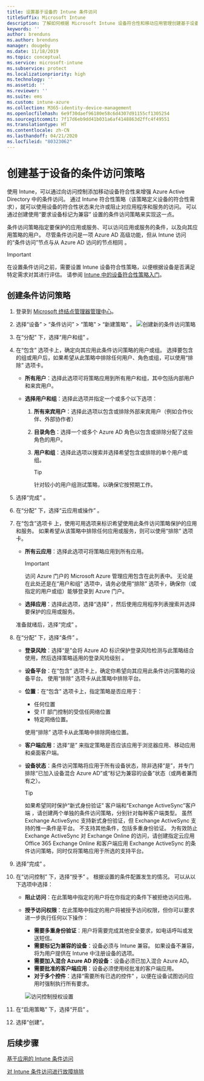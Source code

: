 ```yaml
---
title: 设置基于设备的 Intune 条件访问
titleSuffix: Microsoft Intune
description: 了解如何根据 Microsoft Intune 设备符合性和移动应用管理创建基于设备的条件访问策略。
keywords: ''
author: brenduns
ms.author: brenduns
manager: dougeby
ms.date: 11/18/2019
ms.topic: conceptual
ms.service: microsoft-intune
ms.subservice: protect
ms.localizationpriority: high
ms.technology: ''
ms.assetid: ''
ms.reviewer: ''
ms.suite: ems
ms.custom: intune-azure
ms.collection: M365-identity-device-management
ms.openlocfilehash: 6e9f30daef96180e58c6d4307d91155cf1305254
ms.sourcegitcommit: 7f17d6eb9dd41b031a6af4148863d2ffc4f49551
ms.translationtype: HT
ms.contentlocale: zh-CN
ms.lasthandoff: 04/21/2020
ms.locfileid: "80323062"
---
```

# <a name="create-a-device-based-conditional-access-policy"></a>创建基于设备的条件访问策略

使用 Intune，可以通过向访问控制添加移动设备符合性来增强 Azure Active Directory 中的条件访问。 通过 Intune 符合性策略（该策略定义设备的符合性需求），就可以使用设备的符合性状态来允许或阻止对应用程序和服务的访问。 可以通过创建使用“要求设备标记为兼容”  设置的条件访问策略来实现这一点。

条件访问策略指定要保护的应用或服务、可以访问应用或服务的条件，以及向其应用策略的用户。 尽管条件访问是一项 Azure AD 高级功能，但从 Intune 访问的“条件访问”节点与从 Azure AD 访问的节点相同   。

> [!IMPORTANT]
> 在设置条件访问之前，需要设置 Intune 设备符合性策略，以便根据设备是否满足特定需求对其进行评估。 请参阅 [Intune 中的设备符合性策略入门](device-compliance-get-started.md)。

## <a name="create-conditional-access-policy"></a>创建条件访问策略

1. 登录到 [Microsoft 终结点管理器管理中心](https://go.microsoft.com/fwlink/?linkid=2109431)。

2. 选择“设备” > “条件访问” > “策略” > “新建策略”     。
  ![创建新的条件访问策略](./media/create-conditional-access-intune/create-ca.png)

3. 在“分配”  下，选择“用户和组”  。

4. 在“包含”  选项卡上，确定向其应用此条件访问策略的用户或组。 选择要包含的组或用户后，如果希望从此策略中排除任何用户、角色或组，可以使用“排除”  选项卡。

   - **所有用户**：选择此选项可将策略应用到所有用户和组，其中包括内部用户和来宾用户。

   - **选择用户和组**：选择此选项并指定一个或多个以下选项：
  
     1. **所有来宾用户**：选择此选项以包含或排除外部来宾用户（例如合作伙伴、外部协作者）

     2. **目录角色**：选择一个或多个 Azure AD 角色以包含或排除分配了这些角色的用户。

     3. **用户和组**：选择此选项以搜索并选择希望包含或排除的单个用户或组。

        > [!TIP]
        > 针对较小的用户组测试策略，以确保它按预期工作。

5. 选择“完成”  。

6. 在“分配”  下，选择“云应用或操作”  。

7. 在“包含”选项卡  上，使用可用选项来标识希望使用此条件访问策略保护的应用和服务。 如果希望从该策略中排除任何应用或服务，则可以使用“排除”  选项卡。

   - **所有云应用**：选择此选项可将策略应用到所有应用。
     > [!IMPORTANT]
     > 访问 Azure 门户的 Microsoft Azure 管理应用包含在此列表中。 无论是在此处还是在“用户和组”  选项中，请务必使用“排除”  选项卡，确保你（或指定的用户或组）能够登录到 Azure 门户。 

   - **选择应用**：选择此选项，选择“选择”  ，然后使用应用程序列表搜索并选择要保护的应用或服务。

   准备就绪后，选择“完成”  。

8. 在“分配”  下，选择“条件”  。

   - **登录风险**：选择“是”会将 Azure AD 标识保护登录风险检测与此策略结合使用，然后选择策略适用的登录风险级别  。

   - **设备平台**：在“包含”  选项卡上，确定你希望向其应用此条件访问策略的设备平台。 使用“排除”  选项卡从此策略中排除平台。

   - **位置**：在“包含”  选项卡上，指定策略是否应用于：
     - 任何位置
     - 受 IT 部门控制的受信任网络位置
     - 特定网络位置。

     使用“排除”  选项卡从此策略中排除网络位置。

   - **客户端应用**：选择“是”  来指定策略是否应该应用于浏览器应用、移动应用和桌面客户端。

   - **设备状态**：条件访问策略将应用于所有设备状态，除非选择“是”，并专门排除“已加入设备混合 Azure AD”或“标记为兼容的设备”状态（或两者兼而有之）。

     > [!TIP]
     > 如果希望同时保护“新式身份验证”  客户端和“Exchange ActiveSync”客户端  ，请创建两个单独的条件访问策略，分别针对每种客户端类型。 虽然 Exchange ActiveSync 支持新式身份验证，但 Exchange ActiveSync 支持的惟一条件是平台。 不支持其他条件，包括多重身份验证。 为有效防止 Exchange ActiveSync 对 Exchange Online 的访问，请创建指定云应用 Office 365 Exchange Online 和客户端应用 Exchange ActiveSync 的条件访问策略，同时仅将策略应用于所选的支持平台。

9. 选择“完成”  。

10. 在“访问控制”  下，选择“授予”  。 根据设置的条件配置发生的情况。  可以从以下选项中选择：

    - **阻止访问**：在此策略中指定的用户将在你指定的条件下被拒绝访问应用。
    - **授予访问权限**：在此策略中指定的用户将被授予访问权限，但你可以要求进一步执行任何以下操作：
      - **需要多重身份验证**：用户将需要完成其他安全要求，如电话呼叫或发送短信。
      - **需要标记为兼容的设备**：设备必须与 Intune 兼容。 如果设备不兼容，将为用户提供在 Intune 中注册设备的选项。
      - **需要加入混合 Azure AD 的设备**：设备必须已加入混合 Azure AD。
      - **需要批准的客户端应用**：设备必须使用经批准的客户端应用。 
      - **对于多个控件**：选择“需要所有已选的控件”  ，以便在设备试图访问应用时强制执行所有要求。

      ![访问控制授权设置](./media/create-conditional-access-intune/create-ca-grant-access-settings.png)

11. 在“启用策略”  下，选择“开启”  。

12. 选择“创建”。 

## <a name="next-steps"></a>后续步骤

[基于应用的 Intune 条件访问](app-based-conditional-access-intune.md)

[对 Intune 条件访问进行故障排除](https://support.microsoft.com/help/4456106)
